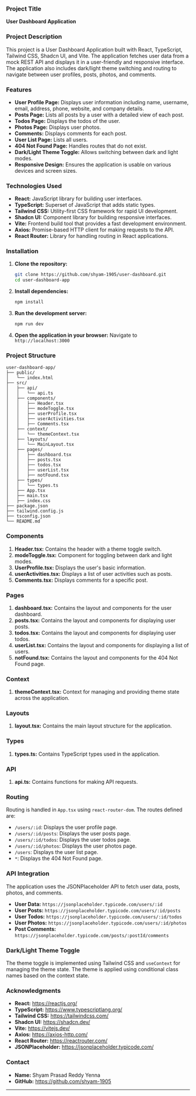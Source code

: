### Project Title

**User Dashboard Application**

### Project Description

This project is a User Dashboard Application built with React, TypeScript, Tailwind CSS, Shadcn UI, and Vite. The application fetches user data from a mock REST API and displays it in a user-friendly and responsive interface. The application also includes dark/light theme switching and routing to navigate between user profiles, posts, photos, and comments.

### Features

- **User Profile Page:** Displays user information including name, username, email, address, phone, website, and company details.
- **Posts Page:** Lists all posts by a user with a detailed view of each post.
- **Todos Page:** Displays the todos of the user.
- **Photos Page:** Displays user photos.
- **Comments:** Displays comments for each post.
- **User List Page:** Lists all users.
- **404 Not Found Page:** Handles routes that do not exist.
- **Dark/Light Theme Toggle:** Allows switching between dark and light modes.
- **Responsive Design:** Ensures the application is usable on various devices and screen sizes.

### Technologies Used

- **React:** JavaScript library for building user interfaces.
- **TypeScript:** Superset of JavaScript that adds static types.
- **Tailwind CSS:** Utility-first CSS framework for rapid UI development.
- **Shadcn UI:** Component library for building responsive interfaces.
- **Vite:** Frontend build tool that provides a fast development environment.
- **Axios:** Promise-based HTTP client for making requests to the API.
- **React Router:** Library for handling routing in React applications.

### Installation

1. **Clone the repository:**

   ```sh
   git clone https://github.com/shyam-1905/user-dashboard.git
   cd user-dashboard-app
   ```

2. **Install dependencies:**

   ```sh
   npm install
   ```

3. **Run the development server:**

   ```sh
   npm run dev
   ```

4. **Open the application in your browser:**
   Navigate to `http://localhost:3000`

### Project Structure

```
user-dashboard-app/
├── public/
│   └── index.html
├── src/
│   ├── api/
│   │   └── api.ts
│   ├── components/
│   │   ├── Header.tsx
│   │   ├── modeToggle.tsx
│   │   ├── userProfile.tsx
│   │   ├── userActivities.tsx
│   │   ├── Comments.tsx
│   ├── context/
│   │   └── themeContext.tsx
│   ├── layouts/
│   │   └── MainLayout.tsx
│   ├── pages/
│   │   ├── dashboard.tsx
│   │   ├── posts.tsx
│   │   ├── todos.tsx
│   │   ├── userList.tsx
│   │   ├── notFound.tsx
│   ├── types/
│   │   └── types.ts
│   ├── App.tsx
│   ├── main.tsx
│   ├── index.css
├── package.json
├── tailwind.config.js
├── tsconfig.json
└── README.md
```

### Components

1. **Header.tsx:** Contains the header with a theme toggle switch.
2. **modeToggle.tsx:** Component for toggling between dark and light modes.
3. **UserProfile.tsx:** Displays the user's basic information.
4. **userActivities.tsx:** Displays a list of user activities such as posts.
5. **Comments.tsx:** Displays comments for a specific post.

### Pages

1. **dashboard.tsx:** Contains the layout and components for the user dashboard.
2. **posts.tsx:** Contains the layout and components for displaying user posts.
3. **todos.tsx:** Contains the layout and components for displaying user todos.
4. **userList.tsx:** Contains the layout and components for displaying a list of users.
5. **notFound.tsx:** Contains the layout and components for the 404 Not Found page.

### Context

1. **themeContext.tsx:** Context for managing and providing theme state across the application.

### Layouts

1. **layout.tsx:** Contains the main layout structure for the application.

### Types

1. **types.ts:** Contains TypeScript types used in the application.

### API

1. **api.ts:** Contains functions for making API requests.

### Routing

Routing is handled in `App.tsx` using `react-router-dom`. The routes defined are:

- `/users/:id`: Displays the user profile page.
- `/users/:id/posts`: Displays the user posts page.
- `/users/:id/todos`: Displays the user todos page.
- `/users/:id/photos`: Displays the user photos page.
- `/users`: Displays the user list page.
- `*`: Displays the 404 Not Found page.

### API Integration

The application uses the JSONPlaceholder API to fetch user data, posts, photos, and comments.

- **User Data:** `https://jsonplaceholder.typicode.com/users/:id`
- **User Posts:** `https://jsonplaceholder.typicode.com/users/:id/posts`
- **User Todos:** `https://jsonplaceholder.typicode.com/users/:id/todos`
- **User Photos:** `https://jsonplaceholder.typicode.com/users/:id/photos`
- **Post Comments:** `https://jsonplaceholder.typicode.com/posts/:postId/comments`

### Dark/Light Theme Toggle

The theme toggle is implemented using Tailwind CSS and `useContext` for managing the theme state. The theme is applied using conditional class names based on the context state.

### Acknowledgments

- **React:** https://reactjs.org/
- **TypeScript:** https://www.typescriptlang.org/
- **Tailwind CSS:** https://tailwindcss.com/
- **Shadcn UI:** https://shadcn.dev/
- **Vite:** https://vitejs.dev/
- **Axios:** https://axios-http.com/
- **React Router:** https://reactrouter.com/
- **JSONPlaceholder:** https://jsonplaceholder.typicode.com/

### Contact

- **Name:** Shyam Prasad Reddy Yenna
- **GitHub:** https://github.com/shyam-1905

---
